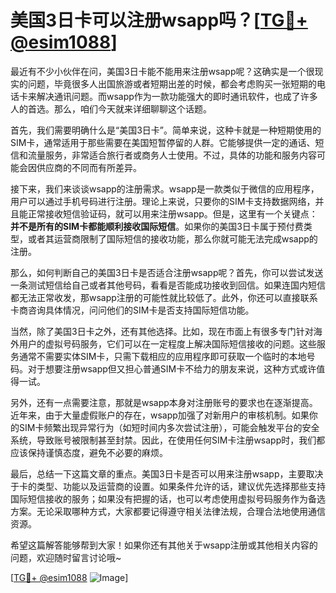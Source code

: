 # 美国3日卡可以注册wsapp吗？[[TG💪+ @esim1088](https://t.me/s/esim1088)]

最近有不少小伙伴在问，美国3日卡能不能用来注册wsapp呢？这确实是一个很现实的问题，毕竟很多人出国旅游或者短期出差的时候，都会考虑购买一张短期的电话卡来解决通讯问题。而wsapp作为一款功能强大的即时通讯软件，也成了许多人的首选。那么，咱们今天就来详细聊聊这个话题。

首先，我们需要明确什么是“美国3日卡”。简单来说，这种卡就是一种短期使用的SIM卡，通常适用于那些需要在美国短暂停留的人群。它能够提供一定的通话、短信和流量服务，非常适合旅行者或商务人士使用。不过，具体的功能和服务内容可能会因供应商的不同而有所差异。

接下来，我们来谈谈wsapp的注册需求。wsapp是一款类似于微信的应用程序，用户可以通过手机号码进行注册。理论上来说，只要你的SIM卡支持数据网络，并且能正常接收短信验证码，就可以用来注册wsapp。但是，这里有一个关键点：**并不是所有的SIM卡都能顺利接收国际短信**。如果你的美国3日卡属于预付费类型，或者其运营商限制了国际短信的接收功能，那么你就可能无法完成wsapp的注册。

那么，如何判断自己的美国3日卡是否适合注册wsapp呢？首先，你可以尝试发送一条测试短信给自己或者其他号码，看看是否能成功接收到回信。如果连国内短信都无法正常收发，那wsapp注册的可能性就比较低了。此外，你还可以直接联系卡商咨询具体情况，问问他们的SIM卡是否支持国际短信功能。

当然，除了美国3日卡之外，还有其他选择。比如，现在市面上有很多专门针对海外用户的虚拟号码服务，它们可以在一定程度上解决国际短信接收的问题。这些服务通常不需要实体SIM卡，只需下载相应的应用程序即可获取一个临时的本地号码。对于想要注册wsapp但又担心普通SIM卡不给力的朋友来说，这种方式或许值得一试。

另外，还有一点需要注意，那就是wsapp本身对注册账号的要求也在逐渐提高。近年来，由于大量虚假账户的存在，wsapp加强了对新用户的审核机制。如果你的SIM卡频繁出现异常行为（如短时间内多次尝试注册），可能会触发平台的安全系统，导致账号被限制甚至封禁。因此，在使用任何SIM卡注册wsapp时，我们都应该保持谨慎态度，避免不必要的麻烦。

最后，总结一下这篇文章的重点。美国3日卡是否可以用来注册wsapp，主要取决于卡的类型、功能以及运营商的设置。如果条件允许的话，建议优先选择那些支持国际短信接收的服务；如果没有把握的话，也可以考虑使用虚拟号码服务作为备选方案。无论采取哪种方式，大家都要记得遵守相关法律法规，合理合法地使用通信资源。

希望这篇解答能够帮到大家！如果你还有其他关于wsapp注册或其他相关内容的问题，欢迎随时留言讨论哦~ 

[[TG💪+ @esim1088](https://t.me/s/esim1088) ![Image](https://i.postimg.cc/4NQfJmqS/Snipaste-2025-05-13-00-14-12.png)]